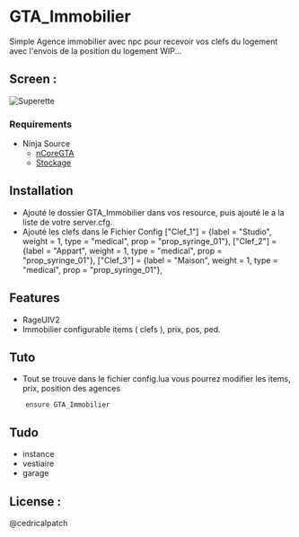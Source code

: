 # GTA_Immobilier
Simple Agence immobilier avec npc pour recevoir vos clefs du logement avec l'envois de la position du logement 
WIP...

## Screen :
![Superette](https://media.discordapp.net/attachments/700050943995281452/833825046560636938/218_20210419194940_1.png?width=948&height=519)


### Requirements
* Ninja Source
  * [nCoreGTA](https://github.com/NinjaSourceV2/nCoreGTA)
  * [Stockage](https://github.com/NinjaSourceV2/nCoreGTA/tree/master/resources/GTA_Storage)

## Installation
- Ajouté le dossier GTA_Immobilier dans vos resource, puis ajouté le a la liste de votre server.cfg.
- Ajouté les clefs dans le Fichier Config
    ["Clef_1"] = {label = "Studio", weight = 1, type = "medical", prop = "prop_syringe_01"},
    ["Clef_2"] = {label = "Appart", weight = 1, type = "medical", prop = "prop_syringe_01"},
    ["Clef_3"] = {label = "Maison", weight = 1, type = "medical", prop = "prop_syringe_01"},

## Features
- RageUIV2
- Immobilier configurable items ( clefs ), prix, pos, ped.


## Tuto
- Tout se trouve dans le fichier config.lua vous pourrez modifier les items, prix, position des agences

```
    ensure GTA_Immobilier
```
## Tudo
* instance
* vestiaire
* garage

## License :
@cedricalpatch
